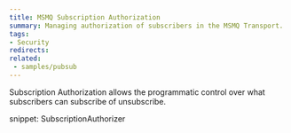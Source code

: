 ```yaml
---
title: MSMQ Subscription Authorization
summary: Managing authorization of subscribers in the MSMQ Transport.
tags:
- Security
redirects:
related:
 - samples/pubsub
---
```


Subscription Authorization allows the programmatic control over what subscribers can subscribe of unsubscribe.

snippet: SubscriptionAuthorizer